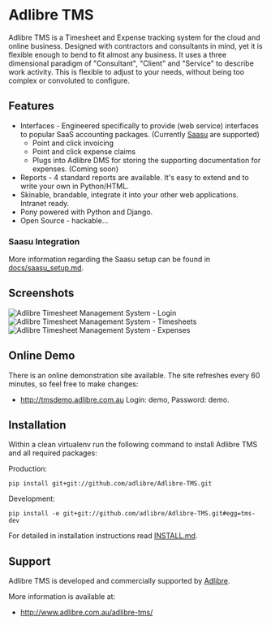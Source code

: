 # Adlibre TMS

Adlibre TMS is a Timesheet and Expense tracking system for the cloud and online business.
Designed with contractors and consultants in mind, yet it is flexible enough to bend to fit almost any business.
It uses a three dimensional paradigm of "Consultant", "Client" and "Service" to describe work activity. This is flexible to adjust to your needs,
without being too complex or convoluted to configure.

## Features

* Interfaces - Engineered specifically to provide (web service) interfaces to popular SaaS accounting packages. (Currently [Saasu](http://www.saasu.com "Saasu Online Accounting") are supported)
    - Point and click invoicing
    - Point and click expense claims
    - Plugs into Adlibre DMS for storing the supporting documentation for expenses. (Coming soon)
* Reports - 4 standard reports are available. It's easy to extend and to write your own in Python/HTML.
* Skinable, brandable, integrate it into your other web applications. Intranet ready.
* Pony powered with Python and Django.
* Open Source - hackable...

### Saasu Integration

More information regarding the Saasu setup can be found in [docs/saasu_setup.md](https://github.com/adlibre/Adlibre-TMS/blob/master/docs/saasu_setup.md).

## Screenshots

![Adlibre Timesheet Management System - Login](https://github.com/adlibre/Adlibre-TMS/raw/master/docs/tms_1.jpg)
![Adlibre Timesheet Management System - Timesheets](https://github.com/adlibre/Adlibre-TMS/raw/master/docs/tms_2.jpg)
![Adlibre Timesheet Management System - Expenses](https://github.com/adlibre/Adlibre-TMS/raw/master/docs/tms_3.jpg)

## Online Demo

There is an online demonstration site available. The site refreshes every 60 minutes, so feel free to make changes:

* http://tmsdemo.adlibre.com.au Login: demo, Password: demo.

## Installation

Within a clean virtualenv run the following command to install Adlibre TMS and all required packages:

Production:

    pip install git+git://github.com/adlibre/Adlibre-TMS.git

Development:

    pip install -e git+git://github.com/adlibre/Adlibre-TMS.git#egg=tms-dev

For detailed in installation instructions read [INSTALL.md](https://github.com/adlibre/Adlibre-TMS/blob/master/INSTALL.md).

## Support

Adlibre TMS is developed and commercially supported by [Adlibre](http://www.adlibre.com.au/ "Adlibre Open Source Consulting").

More information is available at:

* http://www.adlibre.com.au/adlibre-tms/
